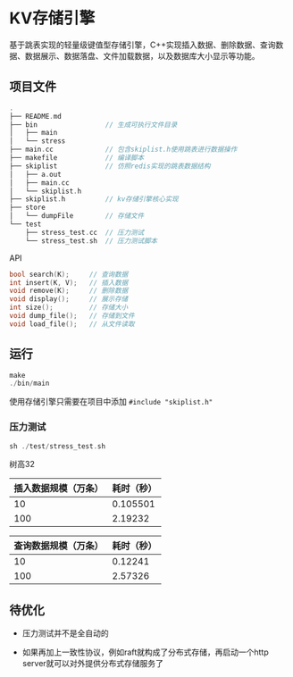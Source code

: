 # KV存储引擎

基于跳表实现的轻量级键值型存储引擎，C++实现插入数据、删除数据、查询数据、数据展示、数据落盘、文件加载数据，以及数据库大小显示等功能。



## 项目文件

```c++
.
├── README.md
├── bin					// 生成可执行文件目录
│   ├── main
│   └── stress
├── main.cc				// 包含skiplist.h使用跳表进行数据操作
├── makefile			// 编译脚本
├── skiplist			// 仿照redis实现的跳表数据结构
│   ├── a.out
│   ├── main.cc
│   └── skiplist.h
├── skiplist.h			// kv存储引擎核心实现
├── store
│   └── dumpFile		// 存储文件
└── test
    ├── stress_test.cc	// 压力测试
    └── stress_test.sh	// 压力测试脚本
```

API

```c++
bool search(K);		// 查询数据
int insert(K, V);	// 插入数据
void remove(K);		// 删除数据
void display();		// 展示存储
int size();			// 存储大小
void dump_file();	// 存储到文件
void load_file();	// 从文件读取
```



## 运行

```c++
make
./bin/main
```

使用存储引擎只需要在项目中添加 `#include "skiplist.h"`

### 压力测试

```c++
sh ./test/stress_test.sh
```

树高32

| 插入数据规模（万条） | 耗时（秒） |
| -------------------- | ---------- |
| 10                   | 0.105501   |
| 100                  | 2.19232    |

| 查询数据规模（万条） | 耗时（秒） |
| -------------------- | ---------- |
| 10                   | 0.12241    |
| 100                  | 2.57326    |



## 待优化

- 压力测试并不是全自动的

- 如果再加上一致性协议，例如raft就构成了分布式存储，再启动一个http server就可以对外提供分布式存储服务了